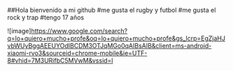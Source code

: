 ##Hola bienvenido a mi github
#me gusta el rugby y futbol
#me gusta el rock y trap
#tengo 17 años

![image]https://www.google.com/search?q=lo+quiero+mucho+profe&oq=lo+quiero+mucho+profe&gs_lcrp=EgZjaHJvbWUyBggAEEUYOdIBCDM3OTJqMGo0qAIBsAIB&client=ms-android-xiaomi-rvo3&sourceid=chrome-mobile&ie=UTF-8#vhid=7M3URifbC5MVwM&vssid=l
